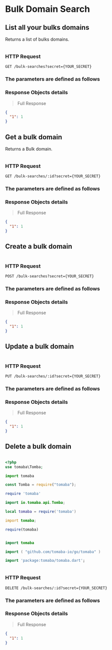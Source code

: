 # Bulk Domain Search

## List all your bulks domains

Returns a list of bulks domains.

```shell

```

### HTTP Request

`GET /bulk-searches?secret={YOUR_SECRET}`

### The parameters are defined as follows

### Response Objects details

> Full Response

```json
{
  "1": 1
}
```

## Get a bulk domain

Returns a Bulk domain.

```shell

```

### HTTP Request

`GET /bulk-searches/:id?secret={YOUR_SECRET}`

### The parameters are defined as follows

### Response Objects details

> Full Response

```json
{
  "1": 1
}
```

## Create a bulk domain

```shell

```

### HTTP Request

`POST /bulk-searches?secret={YOUR_SECRET}`

### The parameters are defined as follows

### Response Objects details

> Full Response

```json
{
  "1": 1
}
```

## Update a bulk domain

```shell

```

### HTTP Request

`PUT /bulk-searches/:id?secret={YOUR_SECRET}`

### The parameters are defined as follows

### Response Objects details

> Full Response

```json
{
  "1": 1
}
```

## Delete a bulk domain

```shell

```

```php
<?php
use tomaba\Tomba;

```

```python
import tomaba

```

```javascript
const Tomba = require("tomaba");

```

```ruby
require 'tomaba'

```

```java
import io.tomaba.api.Tomba;

```

```lua
local tomaba = require('tomaba')

```

```d
import tomaba;

```

```r
require(tomaba)

```

```elixir

```

```swift
import tomaba

```

```go
import ( "github.com/tomaba-io/go/tomaba" )

```

```dart
import 'package:tomaba/tomaba.dart';

```

```powershell

```

### HTTP Request

`DELETE /bulk-searches/:id?secret={YOUR_SECRET}`

### The parameters are defined as follows

### Response Objects details

> Full Response

```json
{
  "1": 1
}
```
